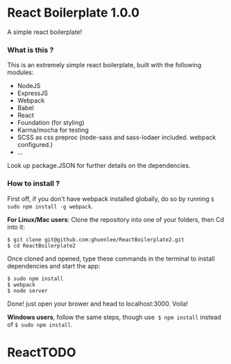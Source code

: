 # React Boilerplate 1.0.0
 A simple react boilerplate!
 
### What is this ?

This is an extremely simple react boilerplate, built with the following modules:

  - NodeJS
  - ExpressJS
  - Webpack
  - Babel
  - React
  - Foundation (for styling)
  - Karma/mocha for testing
  - SCSS as css preproc (node-sass and sass-lodaer included. webpack configured.)
  - ...

Look up package.JSON for further details on the dependencies.



### How to install ?
First off, if you don't have webpack installed globally, do so by running ``` $ sudo npm install -g webpack ```.

**For Linux/Mac users**:
Clone the repository into one of your folders, then Cd into it:
``` 
$ git clone git@github.com:ghuenlee/ReactBoilerplate2.git
$ cd ReactBoilerplate2
```
Once cloned and opened, type these commands in the terminal to install dependencies and start the app:
``` 
$ sudo npm install
$ webpack
$ node server
```
Done! just open your brower and head to localhost:3000. Voila!

**Windows users**, follow the same steps, though use  ``` $ npm install ``` instead of ``` $ sudo npm install ```.

# ReactTODO
